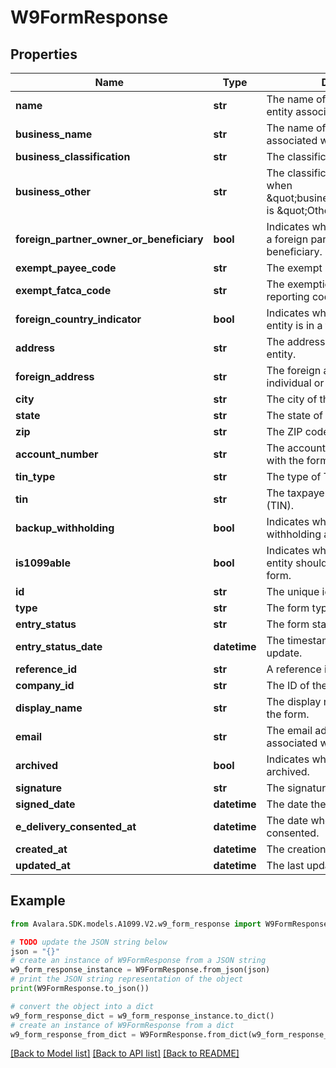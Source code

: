 # W9FormResponse


## Properties

Name | Type | Description | Notes
------------ | ------------- | ------------- | -------------
**name** | **str** | The name of the individual or entity associated with the form. | [optional] 
**business_name** | **str** | The name of the business associated with the form. | [optional] 
**business_classification** | **str** | The classification of the business. | [optional] 
**business_other** | **str** | The classification description when \&quot;businessClassification\&quot; is \&quot;Other\&quot;. | [optional] 
**foreign_partner_owner_or_beneficiary** | **bool** | Indicates whether the individual is a foreign partner, owner, or beneficiary. | [optional] 
**exempt_payee_code** | **str** | The exempt payee code. | [optional] 
**exempt_fatca_code** | **str** | The exemption from FATCA reporting code. | [optional] 
**foreign_country_indicator** | **bool** | Indicates whether the individual or entity is in a foreign country. | [optional] 
**address** | **str** | The address of the individual or entity. | [optional] 
**foreign_address** | **str** | The foreign address of the individual or entity. | [optional] 
**city** | **str** | The city of the address. | [optional] 
**state** | **str** | The state of the address. | [optional] 
**zip** | **str** | The ZIP code of the address. | [optional] 
**account_number** | **str** | The account number associated with the form. | [optional] 
**tin_type** | **str** | The type of TIN provided. | [optional] 
**tin** | **str** | The taxpayer identification number (TIN). | [optional] 
**backup_withholding** | **bool** | Indicates whether backup withholding applies. | [optional] 
**is1099able** | **bool** | Indicates whether the individual or entity should be issued a 1099 form. | [optional] 
**id** | **str** | The unique identifier for the form. | [optional] 
**type** | **str** | The form type. | [optional] 
**entry_status** | **str** | The form status. | [optional] 
**entry_status_date** | **datetime** | The timestamp for the latest status update. | [optional] 
**reference_id** | **str** | A reference identifier for the form. | [optional] 
**company_id** | **str** | The ID of the associated company. | [optional] 
**display_name** | **str** | The display name associated with the form. | [optional] 
**email** | **str** | The email address of the individual associated with the form. | [optional] 
**archived** | **bool** | Indicates whether the form is archived. | [optional] 
**signature** | **str** | The signature of the form. | [optional] 
**signed_date** | **datetime** | The date the form was signed. | [optional] 
**e_delivery_consented_at** | **datetime** | The date when e-delivery was consented. | [optional] 
**created_at** | **datetime** | The creation date of the form. | [optional] 
**updated_at** | **datetime** | The last updated date of the form. | [optional] 

## Example

```python
from Avalara.SDK.models.A1099.V2.w9_form_response import W9FormResponse

# TODO update the JSON string below
json = "{}"
# create an instance of W9FormResponse from a JSON string
w9_form_response_instance = W9FormResponse.from_json(json)
# print the JSON string representation of the object
print(W9FormResponse.to_json())

# convert the object into a dict
w9_form_response_dict = w9_form_response_instance.to_dict()
# create an instance of W9FormResponse from a dict
w9_form_response_from_dict = W9FormResponse.from_dict(w9_form_response_dict)
```
[[Back to Model list]](../README.md#documentation-for-models) [[Back to API list]](../README.md#documentation-for-api-endpoints) [[Back to README]](../README.md)


